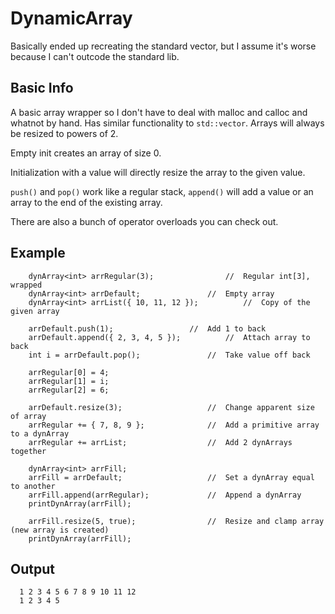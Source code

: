 # DynamicArray
Basically ended up recreating the standard vector, but I assume it's worse because I can't outcode the standard lib.

Basic Info
----------
A basic array wrapper so I don't have to deal with malloc and calloc and whatnot by hand. Has similar functionality to ``std::vector``. 
Arrays will always be resized to powers of 2.

Empty init creates an array of size 0.

Initialization with a value will directly resize the array to the given value.

``push()`` and ``pop()`` work like a regular stack, ``append()`` will add a value or an array to the end of the existing array.

There are also a bunch of operator overloads you can check out.

Example
----------
```
  	dynArray<int> arrRegular(3);				//	Regular int[3], wrapped
	dynArray<int> arrDefault;				//	Empty array
	dynArray<int> arrList({ 10, 11, 12 });			//	Copy of the given array
											
	arrDefault.push(1);					//	Add 1 to back
	arrDefault.append({ 2, 3, 4, 5 });			//	Attach array to back
	int i = arrDefault.pop();				//	Take value off back
	
	arrRegular[0] = 4;
	arrRegular[1] = i;												
	arrRegular[2] = 6;						
											
	arrDefault.resize(3);					//	Change apparent size of array
	arrRegular += { 7, 8, 9 };				//	Add a primitive array to a dynArray
	arrRegular += arrList;					//	Add 2 dynArrays together
											
	dynArray<int> arrFill;					
	arrFill = arrDefault;					//	Set a dynArray equal to another
	arrFill.append(arrRegular);				//	Append a dynArray					
	printDynArray(arrFill);					
											
	arrFill.resize(5, true);				//	Resize and clamp array (new array is created)
	printDynArray(arrFill);	        
```

Output
----------
```
  1 2 3 4 5 6 7 8 9 10 11 12
  1 2 3 4 5
```
